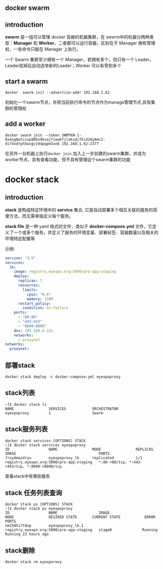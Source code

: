 ## docker swarm

## introduction

**swarm** 是一组可以管理 docker 容器的机器集群，在 swarm中的机器分两种类型：**Manager** 和 **Worker**，二者都可以运行容器，区别在于 Manager 拥有管理权，一些命令只能在 Manager 上执行。

一个 Swarm 集群至少拥有一个 Manager，若拥有多个，则只有一个 Leader，Leader挂掉后自动选举新的Leader；Worker 可以有零到多个

## start a swarm

```shell
docker  swarm init --advertise-addr 192.168.1.62
```

初始化一个swarm节点，并把当前执行命令的节点作为manage管理节点,具有集群的管理权

## add a worker 

```shell
docker swarm join --token SWMTKN-1-0x4sg0wticup88bx9ksajfiewkfjlaksdjfkld26y6mc2-di74xdrph5wxgv19dpqpm3xn8 192.168.1.62:2377
```

在另外一台机器上执行`docker join` 加入上一步创建的swarm集群，并成为worker节点，具有查看功能，但不具有管理这个swarm集群的功能

# docker stack

## introduction

**stack** 是构成特定环境中的 **service** 集合, 它是自动部署多个相互关联的服务的简便方法，而无需单独定义每个服务。

**stack file** 是一种 yaml 格式的文件，类似于 **docker-compose.yml** 文件，它定义了一个或多个服务，并定义了服务的环境变量、部署标签、容器数量以及相关的环境特定配置等

示例:

```yaml
version: "3.5"
services:
  lb:
    image: registry.eyexpo.org:5000/pro-app:staging
    deploy:
      replicas: 1
      resources:
        limits:
          cpus: "0.4"
          memory: 128M
      restart_policy:
        condition: on-failure
    ports:
      - "80:80"
      - "443:443"
      - "8090:8090"
    dns: 192.168.6.221
    networks:
      - proxynet
networks:
  proxynet:
```

## 部署stack

`docker stack deploy -c docker-compose.yml eyexpoproxy`

## stack列表

```shell
~]$ docker stack ls
NAME                SERVICES            ORCHESTRATOR
eyexpoproxy         1                   Swarm
```



## stack服务列表

```shell
docker stack services [OPTIONS] STACK
~]$ docker stack services eyexpoproxy
ID                  NAME                MODE                REPLICAS            IMAGE                                      PORTS
7rxy4mazdryu        eyexpoproxy_lb      replicated          1/1                 registry.eyexpo.org:5000/pro-app:staging   *:80->80/tcp, *:443->443/tcp, *:8090->8090/tcp

```

查看stack中有哪些服务

## stack 任务列表查询

```shell
docker stack ps [OPTIONS] STACK
~]$ docker stack ps eyexpoproxy
ID                  NAME                   IMAGE                                      NODE                DESIRED STATE       CURRENT STATE           ERROR                              PORTS
nm1585i7t8op        eyexpoproxy_lb.1       registry.eyexpo.org:5000/pro-app:staging   stage0              Running             Running 23 hours ago

```

## stack删除

```shell
docker stack rm eyexporoxy
```
